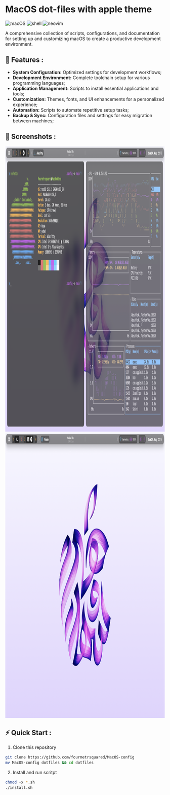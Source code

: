 # MacOS dot-files with apple theme
![macOS](https://img.shields.io/badge/macOS-optimized-blue?logo=apple)   ![shell](https://img.shields.io/badge/Shell-Bash/Zsh-green?logo=gnu-bash)   ![neovim](https://img.shields.io/badge/Editor-Neovim-brightgreen?logo=neovim)

A comprehensive collection of scripts, configurations, and documentation for setting up and customizing macOS to create a productive development environment.

## 🚀 Features :

  - **System Configuration:** Optimized settings for development workflows;
  - **Development Environment:** Complete toolchain setup for various programming languages;
  - **Application Management:** Scripts to install essential applications and tools;
  - **Customization:** Themes, fonts, and UI enhancements for a personalized experience;
  - **Automation:** Scripts to automate repetitive setup tasks;
  - **Backup & Sync:** Configuration files and settings for easy migration between machines; 

## 🌆 Screenshots :

<div align=center>
<img width="1440" height="900" alt="Screenshot 2025-08-21 at 12 39 13" src="https://raw.githubusercontent.com/fourmetrsquared/MacOS-config/refs/heads/main/screenshots/Screenshot%202025-08-24%20at%2022.18.31.png" />
<img width="1440" height="900" alt="Screenshot 2025-08-21 at 12 39 39" src="https://github.com/fourmetrsquared/MacOS-config/blob/main/screenshots/Screenshot%202025-08-24%20at%2022.19.53.png?raw=true" />
</div>

## ⚡ Quick Start :

  1. Clone this repository
```bash
git clone https://github.com/fourmetrsquared/MacOS-config
mv MacOS-config dotfiles && cd dotfiles
```
  2. Install and run scritpt
```bash
chmod +x *.sh
./install.sh
```

